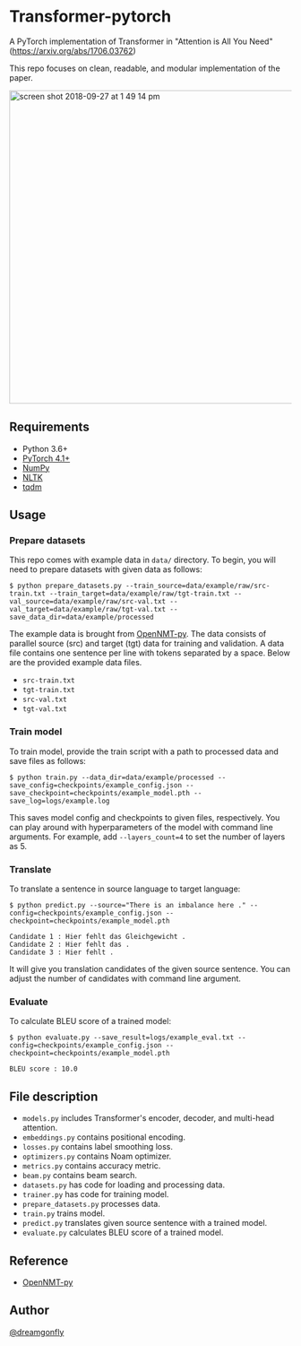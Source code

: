 # Transformer-pytorch
A PyTorch implementation of Transformer in "Attention is All You Need" (https://arxiv.org/abs/1706.03762)

This repo focuses on clean, readable, and modular implementation of the paper.

<img width="559" alt="screen shot 2018-09-27 at 1 49 14 pm" src="https://user-images.githubusercontent.com/2340721/46123973-44b08900-c25c-11e8-9468-7aef9e4e3f18.png">

## Requirements
- Python 3.6+
- [PyTorch 4.1+](http://pytorch.org/)
- [NumPy](http://www.numpy.org/)
- [NLTK](https://www.nltk.org/)
- [tqdm](https://github.com/tqdm/tqdm)

## Usage

### Prepare datasets
This repo comes with example data in `data/` directory. To begin, you will need to prepare datasets with given data as follows:
```
$ python prepare_datasets.py --train_source=data/example/raw/src-train.txt --train_target=data/example/raw/tgt-train.txt --val_source=data/example/raw/src-val.txt --val_target=data/example/raw/tgt-val.txt --save_data_dir=data/example/processed
```

The example data is brought from [OpenNMT-py](https://github.com/OpenNMT/OpenNMT-py).
The data consists of parallel source (src) and target (tgt) data for training and validation.
A data file contains one sentence per line with tokens separated by a space.
Below are the provided example data files.

- `src-train.txt`
- `tgt-train.txt`
- `src-val.txt`
- `tgt-val.txt`

### Train model
To train model, provide the train script with a path to processed data and save files as follows:

```
$ python train.py --data_dir=data/example/processed --save_config=checkpoints/example_config.json --save_checkpoint=checkpoints/example_model.pth --save_log=logs/example.log 
```

This saves model config and checkpoints to given files, respectively.
You can play around with hyperparameters of the model with command line arguments. 
For example, add `--layers_count=4` to set the number of layers as 5. 

### Translate
To translate a sentence in source language to target language:
```
$ python predict.py --source="There is an imbalance here ." --config=checkpoints/example_config.json --checkpoint=checkpoints/example_model.pth

Candidate 1 : Hier fehlt das Gleichgewicht .
Candidate 2 : Hier fehlt das .
Candidate 3 : Hier fehlt .
```

It will give you translation candidates of the given source sentence.
You can adjust the number of candidates with command line argument. 

### Evaluate
To calculate BLEU score of a trained model:
```
$ python evaluate.py --save_result=logs/example_eval.txt --config=checkpoints/example_config.json --checkpoint=checkpoints/example_model.pth

BLEU score : 10.0
```

## File description
- `models.py` includes Transformer's encoder, decoder, and multi-head attention.
- `embeddings.py` contains positional encoding.
- `losses.py` contains label smoothing loss.
- `optimizers.py` contains Noam optimizer.
- `metrics.py` contains accuracy metric.
- `beam.py` contains beam search.
- `datasets.py` has code for loading and processing data. 
- `trainer.py` has code for training model.
- `prepare_datasets.py` processes data.
- `train.py` trains model.
- `predict.py` translates given source sentence with a trained model.
- `evaluate.py` calculates BLEU score of a trained model.

## Reference
- [OpenNMT-py](https://github.com/OpenNMT/OpenNMT-py)

## Author
[@dreamgonfly](https://github.com/dreamgonfly)